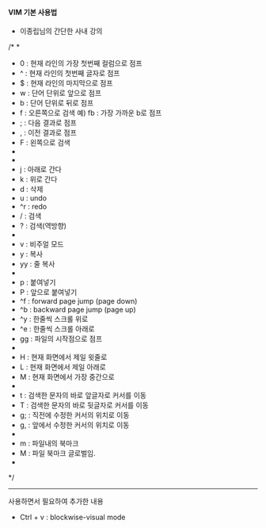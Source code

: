 #### VIM 기본 사용법
- 이종립님의 간단한 사내 강의

/*
 *
 * 0 : 현재 라인의 가장 첫번째 컬럼으로 점프
 * ^ : 현재 라인의 첫번째 글자로 점프
 * $ : 현재 라인의 마지막으로 점프
 * w : 단어 단위로 앞으로 점프
 * b : 단어 단위로 뒤로 점프
 * f : 오른쪽으로 검색 예) fb : 가장 가까운 b로 점프
 * 	; : 다음 결과로 점프
 * 	, : 이전 결과로 점프
 * F : 왼쪽으로 검색
 *
 *
 * j : 아래로 간다
 * k : 위로 간다
 * d : 삭제
 * u : undo
 * ^r : redo
 * / : 검색
 * ? : 검색(역방향)
 *
 * v : 비주얼 모드
 * y : 복사
 * 	yy : 줄 복사
 * 	
 * p : 붙여넣기
 * P : 앞으로 붙여넣기
 * ^f : forward page jump (page down)
 * ^b : backward page jump (page up)
 * ^y : 한줄씩 스크롤 위로
 * ^e : 한줄씩 스크롤 아래로 
 * gg : 파일의 시작점으로 점프
 *
 * H : 현재 화면에서 제일 윗줄로
 * L : 현재 화면에서 제일 아래로
 * M : 현재 화면에서 가장 중간으로
 *
 * t : 검색한 문자의 바로 앞글자로 커서를 이동
 * T : 검색한 문자의 바로 뒷글자로 커서를 이동
 * g; : 직전에 수정한 커서의 위치로 이동
 * g, : 앞에서 수정한 커서의 위치로 이동
 *
 * m : 파일내의 북마크
 * M : 파일 북마크 글로벌임.
 *
 */
 
 ----
 사용하면서 필요하여 추가한 내용
 - Ctrl + v : blockwise-visual mode
